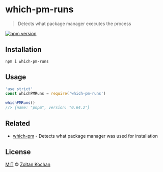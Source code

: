 # which-pm-runs

> Detects what package manager executes the process

[![npm version](https://img.shields.io/npm/v/which-pm-runs.svg)](https://www.npmjs.com/package/which-pm-runs)

## Installation

```
npm i which-pm-runs
```

## Usage

```js
'use strict'
const whichPMRuns = require('which-pm-runs')

whichPMRuns()
//> {name: "pnpm", version: "0.64.2"}
```

## Related

* [which-pm](https://github.com/zkochan/which-pm) - Detects what package manager was used for installation

## License

[MIT](LICENSE) © [Zoltan Kochan](http://kochan.io)
